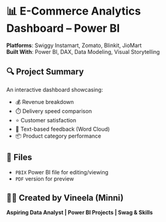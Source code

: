 # 📊 E-Commerce Analytics Dashboard – Power BI

**Platforms**: Swiggy Instamart, Zomato, Blinkit, JioMart  
**Built With**: Power BI, DAX, Data Modeling, Visual Storytelling

## 🔍 Project Summary
An interactive dashboard showcasing:
- 💰 Revenue breakdown
- ⏱️ Delivery speed comparison
- ⭐ Customer satisfaction
- 🧠 Text-based feedback (Word Cloud)
- 📦 Product category performance

## 📂 Files
- `PBIX` Power BI file for editing/viewing
- `PDF` version for preview

## 🧑‍💻 Created by Vineela (Minni)
**Aspiring Data Analyst | Power BI Projects | Swag & Skills**
